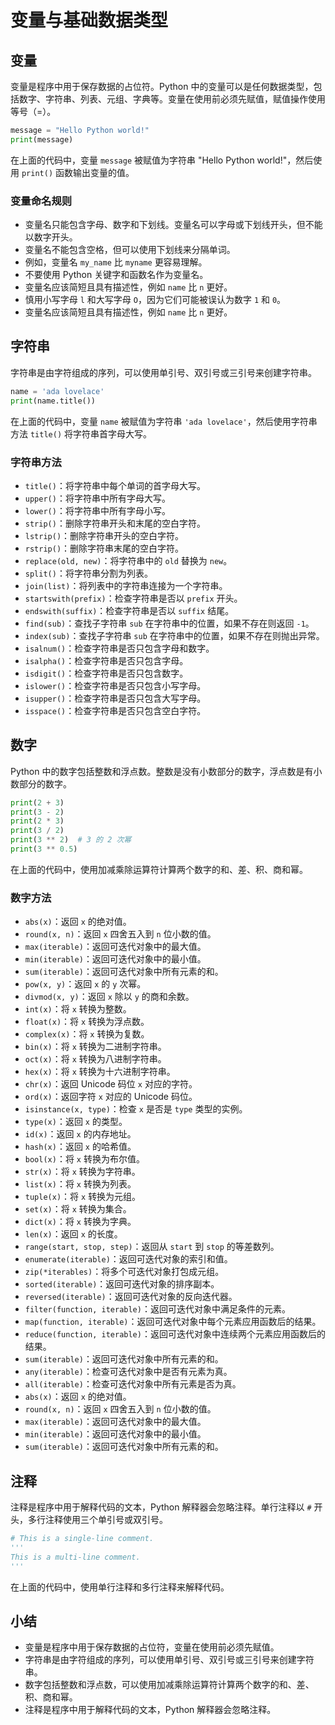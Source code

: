 # 变量与基础数据类型
## 变量
变量是程序中用于保存数据的占位符。Python 中的变量可以是任何数据类型，包括数字、字符串、列表、元组、字典等。变量在使用前必须先赋值，赋值操作使用等号（=）。
```python
message = "Hello Python world!"
print(message)
```
在上面的代码中，变量 `message` 被赋值为字符串 "Hello Python world!"，然后使用 `print()` 函数输出变量的值。

### 变量命名规则
- 变量名只能包含字母、数字和下划线。变量名可以字母或下划线开头，但不能以数字开头。
- 变量名不能包含空格，但可以使用下划线来分隔单词。
- 例如，变量名 `my_name` 比 `myname` 更容易理解。
- 不要使用 Python 关键字和函数名作为变量名。
- 变量名应该简短且具有描述性，例如 `name` 比 `n` 更好。
- 慎用小写字母 `l` 和大写字母 `O`，因为它们可能被误认为数字 `1` 和 `0`。
- 变量名应该简短且具有描述性，例如 `name` 比 `n` 更好。

## 字符串
字符串是由字符组成的序列，可以使用单引号、双引号或三引号来创建字符串。
```python
name = 'ada lovelace'
print(name.title())
```
在上面的代码中，变量 `name` 被赋值为字符串 `'ada lovelace'`，然后使用字符串方法 `title()` 将字符串首字母大写。

### 字符串方法
- `title()`：将字符串中每个单词的首字母大写。
- `upper()`：将字符串中所有字母大写。
- `lower()`：将字符串中所有字母小写。
- `strip()`：删除字符串开头和末尾的空白字符。
- `lstrip()`：删除字符串开头的空白字符。
- `rstrip()`：删除字符串末尾的空白字符。
- `replace(old, new)`：将字符串中的 `old` 替换为 `new`。
- `split()`：将字符串分割为列表。
- `join(list)`：将列表中的字符串连接为一个字符串。
- `startswith(prefix)`：检查字符串是否以 `prefix` 开头。
- `endswith(suffix)`：检查字符串是否以 `suffix` 结尾。
- `find(sub)`：查找子字符串 `sub` 在字符串中的位置，如果不存在则返回 `-1`。
- `index(sub)`：查找子字符串 `sub` 在字符串中的位置，如果不存在则抛出异常。
- `isalnum()`：检查字符串是否只包含字母和数字。
- `isalpha()`：检查字符串是否只包含字母。
- `isdigit()`：检查字符串是否只包含数字。
- `islower()`：检查字符串是否只包含小写字母。
- `isupper()`：检查字符串是否只包含大写字母。
- `isspace()`：检查字符串是否只包含空白字符。

## 数字
Python 中的数字包括整数和浮点数。整数是没有小数部分的数字，浮点数是有小数部分的数字。
```python
print(2 + 3)
print(3 - 2)
print(2 * 3)
print(3 / 2)
print(3 ** 2)  # 3 的 2 次幂
print(3 ** 0.5)
```
在上面的代码中，使用加减乘除运算符计算两个数字的和、差、积、商和幂。
    
### 数字方法
- `abs(x)`：返回 `x` 的绝对值。
- `round(x, n)`：返回 `x` 四舍五入到 `n` 位小数的值。
- `max(iterable)`：返回可迭代对象中的最大值。
- `min(iterable)`：返回可迭代对象中的最小值。
- `sum(iterable)`：返回可迭代对象中所有元素的和。
- `pow(x, y)`：返回 `x` 的 `y` 次幂。
- `divmod(x, y)`：返回 `x` 除以 `y` 的商和余数。
- `int(x)`：将 `x` 转换为整数。
- `float(x)`：将 `x` 转换为浮点数。
- `complex(x)`：将 `x` 转换为复数。
- `bin(x)`：将 `x` 转换为二进制字符串。
- `oct(x)`：将 `x` 转换为八进制字符串。
- `hex(x)`：将 `x` 转换为十六进制字符串。
- `chr(x)`：返回 Unicode 码位 `x` 对应的字符。
- `ord(x)`：返回字符 `x` 对应的 Unicode 码位。
- `isinstance(x, type)`：检查 `x` 是否是 `type` 类型的实例。
- `type(x)`：返回 `x` 的类型。
- `id(x)`：返回 `x` 的内存地址。
- `hash(x)`：返回 `x` 的哈希值。
- `bool(x)`：将 `x` 转换为布尔值。
- `str(x)`：将 `x` 转换为字符串。
- `list(x)`：将 `x` 转换为列表。
- `tuple(x)`：将 `x` 转换为元组。
- `set(x)`：将 `x` 转换为集合。
- `dict(x)`：将 `x` 转换为字典。
- `len(x)`：返回 `x` 的长度。
- `range(start, stop, step)`：返回从 `start` 到 `stop` 的等差数列。
- `enumerate(iterable)`：返回可迭代对象的索引和值。
- `zip(*iterables)`：将多个可迭代对象打包成元组。
- `sorted(iterable)`：返回可迭代对象的排序副本。
- `reversed(iterable)`：返回可迭代对象的反向迭代器。
- `filter(function, iterable)`：返回可迭代对象中满足条件的元素。
- `map(function, iterable)`：返回可迭代对象中每个元素应用函数后的结果。
- `reduce(function, iterable)`：返回可迭代对象中连续两个元素应用函数后的结果。
- `sum(iterable)`：返回可迭代对象中所有元素的和。
- `any(iterable)`：检查可迭代对象中是否有元素为真。
- `all(iterable)`：检查可迭代对象中所有元素是否为真。
- `abs(x)`：返回 `x` 的绝对值。
- `round(x, n)`：返回 `x` 四舍五入到 `n` 位小数的值。
- `max(iterable)`：返回可迭代对象中的最大值。
- `min(iterable)`：返回可迭代对象中的最小值。
- `sum(iterable)`：返回可迭代对象中所有元素的和。

## 注释
注释是程序中用于解释代码的文本，Python 解释器会忽略注释。单行注释以 `#` 开头，多行注释使用三个单引号或双引号。
```python
# This is a single-line comment.
'''
This is a multi-line comment.
'''
```
在上面的代码中，使用单行注释和多行注释来解释代码。

## 小结
- 变量是程序中用于保存数据的占位符，变量在使用前必须先赋值。
- 字符串是由字符组成的序列，可以使用单引号、双引号或三引号来创建字符串。
- 数字包括整数和浮点数，可以使用加减乘除运算符计算两个数字的和、差、积、商和幂。
- 注释是程序中用于解释代码的文本，Python 解释器会忽略注释。